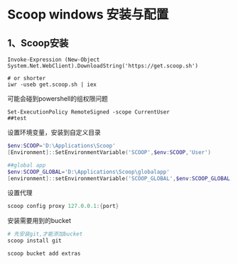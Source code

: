 # Scoop windows 安装与配置

## 1、Scoop安装
```shell
Invoke-Expression (New-Object System.Net.WebClient).DownloadString('https://get.scoop.sh')

# or shorter
iwr -useb get.scoop.sh | iex
```

可能会碰到powershell的组权限问题

```shell
Set-ExecutionPolicy RemoteSigned -scope CurrentUser
##test
```

设置环境变量，安装到自定义目录
``` powershell
$env:SCOOP='D:\Applications\Scoop'
[Environment]::SetEnvironmentVariable('SCOOP',$env:SCOOP,'User')

##global app
$env:SCOOP_GLOBAL='D:\Applications\Scoop\globalapp'
[environment]::setEnvironmentVariable('SCOOP_GLOBAL',$env:SCOOP_GLOBAL,'Machine')

```

设置代理
```powershell
scoop config proxy 127.0.0.1:{port}
```

安装需要用到的bucket

```powershell
# 先安装git,才能添加bucket
scoop install git

scoop bucket add extras
```

